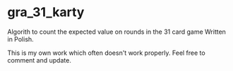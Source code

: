 # gra_31_karty
Algorith to count the expected value on rounds in the 31 card game
Written in Polish.

This is my own work which often doesn't work properly. Feel free to comment and update.
